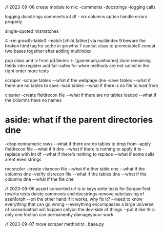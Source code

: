 // 2023-09-06
create module to nix:
-comments
-docstrings
-logging calls

logging
docstrings
comments
int df - nix columns option
handle errors properly

single-quoted mismatches

4
-rm growth-table0
-match [child,father] via multiindex
9
beware the broken html tag for sothe in growths
7
concat class to promotable0
concat two bases together after adding multiindex

pop class and lv from pd.Series <- [gamenum,unitname]
store remaining fields into register
add fail-safes for when methods are not called in the right order
more tests

scraper
-scrape tables
--what if the webpage dne
-save tables
--what if there are no tables to save
-load tables
--what if there is no file to load from

cleaner
-create fieldrecon file
--what if there are no tables loaded
--what if the columns have no names
# aside: what if the parent directories dne
-drop nonnumeric rows
--what if there are no tables to drop from
-apply fieldrecon file
--what if it dne
--what if there is nothing to apply it to
-replace with int df
--what if there's nothing to replace
--what if some cells arent even strings

reconciler
-create clsrecon file
--what if either table dne
--what if the columns dne
-verify clsrecon file
--what if the tables dne
--what if the columns dne
--what if the file dne


// 2023-09-06
assert converted url is in keys
write tests for ScraperTest
rewrite tests
delete comments and docstrings
remove subclassing of aseMorph
--on the other hand if it works, why fix it?
  --need to know everything that can go wrong
    --everything encompasses a large universe of scenariosthat will happen onlyon the dev-side of things
        --put it like this: only one fnction can permanently damageyou=r work

// 2023-09-07
move scraper method to \_base.py
